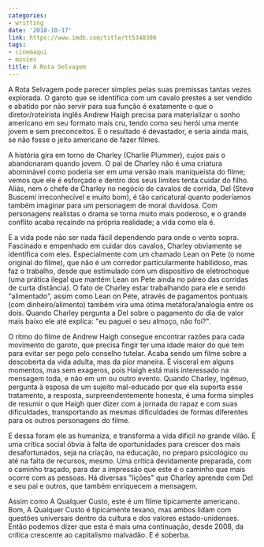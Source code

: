 ```yaml
---
categories:
- writting
date: '2018-10-17'
link: https://www.imdb.com/title/tt5340300
tags:
- cinemaqui
- movies
title: A Rota Selvagem
---
```


A Rota Selvagem pode parecer simples pelas suas premissas tantas vezes explorada. O garoto que se identifica com um cavalo prestes a ser vendido e abatido por não servir para sua função é exatamente o que o diretor/roteirista inglês Andrew Haigh precisa para materializar o sonho americano em seu formato mais cru, tendo como seu herói uma mente jovem e sem preconceitos. E o resultado é devastador, e seria ainda mais, se não fosse o jeito americano de fazer filmes.

A história gira em torno de Charley (Charlie Plummer), cujos pais o abandonaram quando jovem. O pai de Charley não é uma criatura abominável como poderia ser em uma versão mais maniqueísta do filme; vemos que ele é esforçado e dentro dos seus limites tenta cuidar do filho. Aliás, nem o chefe de Charley no negócio de cavalos de corrida, Del (Steve Buscemi irreconhecível e muito bom), é tão caricatural quanto poderíamos também imaginar para um personagem de moral duvidosa. Com personagens realistas o drama se torna muito mais poderoso, e o grande conflito acaba recaindo na própria realidade; a vida como ela é.

E a vida pode não ser nada fácil dependendo para onde o vento sopra. Fascinado e empenhado em cuidar dos cavalos, Charley obviamente se identifica com eles. Especialmente com um chamado Lean on Pete (o nome original do filme), que não é um corredor particularmente habilidoso, mas faz o trabalho, desde que estimulado com um dispositivo de eletrochoque (uma prática ilegal que mantém Lean on Pete ainda no páreo das corridas de curta distância). O fato de Charley estar trabalhando para ele e sendo "alimentado", assim como Lean on Pete, através de pagamentos pontuais (com dinheiro/alimento) também vira uma ótima metáfora/analogia entre os dois. Quando Charley pergunta a Del sobre o pagamento do dia de valor mais baixo ele até explica: "eu paguei o seu almoço, não foi?".

O ritmo do filme de Andrew Haigh consegue encontrar razões para cada movimento do garoto, que precisa fingir ter uma idade maior do que tem para evitar ser pego pelo conselho tutelar. Acaba sendo um filme sobre a descoberta da vida adulta, mas da pior maneira. É visceral em alguns momentos, mas sem exageros, pois Haigh está mais interessado na mensagem toda, e não em um ou outro evento. Quando Charley, ingênuo, pergunta à esposa de um sujeito mal-educado por que ela suporta esse tratamento, a resposta, surpreendentemente honesta, é uma forma simples de resumir o que Haigh quer dizer com a jornada do rapaz e com suas dificuldades, transportando as mesmas dificuldades de formas diferentes para os outros personagens do filme.

E dessa foram ele as humaniza, e transforma a vida difícil no grande vilão. É uma crítica social óbvia à falta de oportunidades para crescer dos mais desafortunados, seja na criação, na educação, no preparo psicológico ou até na falta de recursos, mesmo. Uma crítica devidamente preparada, com o caminho traçado, para dar a impressão que este é o caminho que mais ocorre com as pessoas. Há diversas "lições" que Charley aprende com Del e seu pai e outros, que também enriquecem a mensagem.

Assim como A Qualquer Custo, este é um filme tipicamente americano. Bom, A Qualquer Custo é tipicamente texano, mas ambos lidam com questões universais dentro da cultura e dos valores estado-unidenses. Então podemos dizer que esta é mais uma continuação, desde 2008, da crítica crescente ao capitalismo malvadão. E é soberba.

